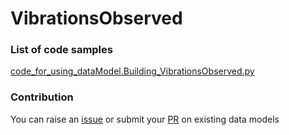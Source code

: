 # VibrationsObserved

### List of code samples 

<!-- 50-List of code -->

<!-- [code entry](link) -->
[code_for_using_dataModel.Building_VibrationsObserved.py](https://github.com/smart-data-models/dataModel.Building/blob/master/VibrationsObserved/code/code_for_using_dataModel.Building_VibrationsObserved.py)


<!-- /50-List of code -->

### Contribution
You can raise an [issue](https://github.com/smart-data-models/dataModel.Building/issues) or submit your [PR](https://github.com/smart-data-models/dataModel.Building/pulls) on existing data models
